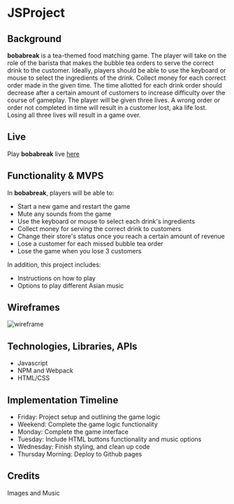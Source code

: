 # JSProject

## Background

<!-- **bobabreak** is a tea-themed matching game where the player serves as a barista in a bubble-tea shop newly opened in the bustling city of Los Angeles. Hone your barista skills as you serve customers the drink of their dreams and collect revenue to keep your shop open!  -->

**bobabreak** is a tea-themed food matching game. The player will take on the role of the barista that makes the bubble tea orders to serve the correct drink to the customer. Ideally, players should be able to use the keyboard or mouse to select the ingredients of the drink. Collect money for each correct order made in the given time. The time allotted for each drink order should decrease after a certain amount of customers to increase difficulty over the course of gameplay. The player will be given three lives. A wrong order or order not completed in time will result in a customer lost, aka life lost. Losing all three lives will result in a game over. 

## Live
Play **bobabreak** live [here](link)

## Functionality & MVPS

In **bobabreak**, players will be able to:
- Start a new game and restart the game
- Mute any sounds from the game
- Use the keyboard or mouse to select each drink's ingredients
- Collect money for serving the correct drink to customers
- Change their store's status once you reach a certain amount of revenue
- Lose a customer for each missed bubble tea order
- Lose the game when you lose 3 customers

In addition, this project includes:
- Instructions on how to play
- Options to play different Asian music

## Wireframes
![wireframe](./assets/introduction/wireframe.jpg)

## Technologies, Libraries, APIs
- Javascript
- NPM and Webpack
- HTML/CSS

## Implementation Timeline
- Friday: Project setup and outlining the game logic
- Weekend: Complete the game logic functionality
- Monday: Complete the game interface
- Tuesday: Include HTML buttons functionality and music options
- Wednesday: Finish styling, and clean up code
- Thursday Morning: Deploy to Github pages

## Credits
Images and Music